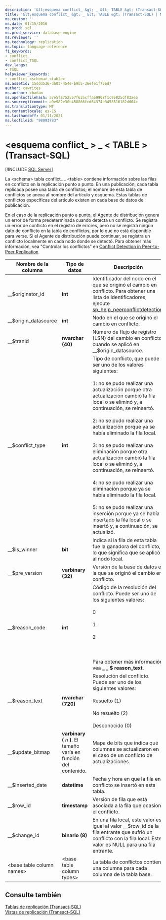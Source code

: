 ```yaml
---
description: '&lt;esquema conflict_ &gt; _ &lt; TABLE &gt; (Transact-SQL)'
title: '&lt;esquema conflict_ &gt; _ &lt; TABLE &gt; (Transact-SQL) | Microsoft Docs'
ms.custom: ''
ms.date: 01/15/2016
ms.prod: sql
ms.prod_service: database-engine
ms.reviewer: ''
ms.technology: replication
ms.topic: language-reference
f1_keywords:
- conflict_
- conflict_TSQL
dev_langs:
- TSQL
helpviewer_keywords:
- conflict_<schema>_<table>
ms.assetid: 15ddd536-db03-454e-b9b5-36efe1f756d7
author: cawrites
ms.author: chadam
ms.openlocfilehash: a7e5f2752557f63acffa69908f1c95025df83ae5
ms.sourcegitcommit: a9e982e30e458866fcd64374e3458516182d604c
ms.translationtype: MT
ms.contentlocale: es-ES
ms.lasthandoff: 01/11/2021
ms.locfileid: "98093783"
---
```

# <a name="conflict_ltschemagt_lttablegt-transact-sql"></a>&lt;esquema conflict_ &gt; _ &lt; TABLE &gt; (Transact-SQL)
[!INCLUDE [SQL Server](../../includes/applies-to-version/sqlserver.md)]

  La \<schema> tabla conflict_ _ \<table> contiene información sobre las filas en conflicto en la replicación punto a punto. En una publicación, cada tabla replicada posee una tabla de conflictos; el nombre de esta tabla de conflictos se anexa al nombre del artículo y esquema. Estas tablas de conflictos específicas del artículo existen en cada base de datos de publicación.  
  
 En el caso de la replicación punto a punto, el Agente de distribución genera un error de forma predeterminada cuando detecta un conflicto. Se registra un error de conflicto en el registro de errores, pero no se registra ningún dato de conflicto en la tabla de conflictos, por lo que no está disponible para verse. Si el Agente de distribución puede continuar, se registra un conflicto localmente en cada nodo donde se detectó. Para obtener más información, vea "Controlar los conflictos" en [Conflict Detection in Peer-to-Peer Replication](../../relational-databases/replication/transactional/peer-to-peer-conflict-detection-in-peer-to-peer-replication.md).  
  
|Nombre de la columna|Tipo de datos|Descripción|  
|-----------------|---------------|-----------------|  
|__$originator_id|**int**|Identificador del nodo en el que se originó el cambio en conflicto. Para obtener una lista de identificadores, ejecute [sp_help_peerconflictdetection](../../relational-databases/system-stored-procedures/sp-help-peerconflictdetection-transact-sql.md).|  
|__$origin_datasource|**int**|Nodo en el que se originó el cambio en conflicto.|  
|__$tranid|**nvarchar (40)**|Número de flujo de registro (LSN) del cambio en conflicto cuando se aplicó en __$origin_datasource.|  
|__$conflict_type|**int**|Tipo de conflicto, que puede ser uno de los valores siguientes:<br /><br /> 1: no se pudo realizar una actualización porque otra actualización cambió la fila local o se eliminó y, a continuación, se reinsertó.<br /><br /> 2: no se pudo realizar una actualización porque ya se había eliminado la fila local.<br /><br /> 3: no se pudo realizar una eliminación porque otra actualización cambió la fila local o se eliminó y, a continuación, se reinsertó.<br /><br /> 4: no se pudo realizar una eliminación porque ya se había eliminado la fila local.<br /><br /> 5: no se pudo realizar una inserción porque ya se había insertado la fila local o se insertó y, a continuación, se actualizó.|  
|__$is_winner|**bit**|Indica si la fila de esta tabla fue la ganadora del conflicto, lo que significa que se aplicó al nodo local.|  
|__$pre_version|**varbinary (32)**|Versión de la base de datos en la que se originó el cambio en conflicto.|  
|__$reason_code|**int**|Código de la resolución del conflicto. Puede ser uno de los siguientes valores:<br /><br /> 0<br /><br /> 1<br /><br /> 2<br /><br /> <br /><br /> Para obtener más información, vea **_ _ $ reason_text**.|  
|__$reason_text|**nvarchar (720)**|Resolución del conflicto. Puede ser uno de los siguientes valores:<br /><br /> Resuelto (1)<br /><br /> No resuelto (2)<br /><br /> Desconocido (0)|  
|__$update_bitmap|**varbinary (** *n* **)**. El tamaño varía en función del contenido.|Mapa de bits que indica qué columnas se actualizaron en el caso de un conflicto de actualizaciones.|  
|__$inserted_date|**datetime**|Fecha y hora en que la fila en conflicto se insertó en esta tabla.|  
|__$row_id|**timestamp**|Versión de fila que está asociada a la fila que ocasionó el conflicto.|  
|__$change_id|**binario (8)**|En una fila local, este valor es igual al valor __$row_id de la fila entrante que sufrió un conflicto con la fila local. Este valor es NULL para una fila entrante.|  
|\<base table column names>|\<base table column types>|La tabla de conflictos contiene una columna para cada columna de la tabla base.|  
  
## <a name="see-also"></a>Consulte también  
 [Tablas de replicación &#40;Transact-SQL&#41;](../../relational-databases/system-tables/replication-tables-transact-sql.md)   
 [Vistas de replicación &#40;Transact-SQL&#41;](../../relational-databases/system-views/replication-views-transact-sql.md)  
  
  
